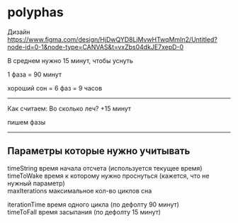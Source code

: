 # polyphas

Дизайн https://www.figma.com/design/HjDwQYD8LjMvwHTwqMmIn2/Untitled?node-id=0-1&node-type=CANVAS&t=vxZbs04dkJE7xepD-0


В среднем нужно 15 минут, чтобы уснуть

1 фаза = 90 минут

хороший сон = 6 фаз = 9 часов

____
Как считаем:
Во сколько леч?
+15 минут

пишем фазы


____
## Параметры которые нужно учитывать
timeString время начала отсчета (используется текущее время) <br>
timeToWake время к которому нужно проснуться (кажется, что не нужный параметр) <br>
maxIterations максимальное кол-во циклов сна <br>

iterationTime время одного цикла (по дефолту 90 минут) <br>
timeToFall время засыпания (по дефолту 15 минут) <br>

